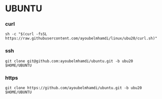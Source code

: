# UBUNTU
### curl
``
sh -c "$(curl -fsSL https://raw.githubusercontent.com/ayoubelmhamdi/linux/ubu20/curl.sh)"
``
### ssh

``
git clone git@github.com:ayoubelmhamdi/ubuntu.git -b ubu20 $HOME/UBUNTU
``

### https

``
git clone https://github.com/ayoubelmhamdi/ubuntu.git -b ubu20 $HOME/UBUNTU
``
